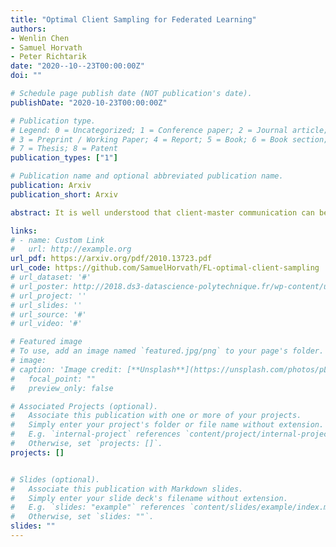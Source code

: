 ```yaml
---
title: "Optimal Client Sampling for Federated Learning"
authors:
- Wenlin Chen
- Samuel Horvath
- Peter Richtarik
date: "2020--10--23T00:00:00Z"
doi: ""

# Schedule page publish date (NOT publication's date).
publishDate: "2020-10-23T00:00:00Z"

# Publication type.
# Legend: 0 = Uncategorized; 1 = Conference paper; 2 = Journal article;
# 3 = Preprint / Working Paper; 4 = Report; 5 = Book; 6 = Book section;
# 7 = Thesis; 8 = Patent
publication_types: ["1"]

# Publication name and optional abbreviated publication name.
publication: Arxiv
publication_short: Arxiv

abstract: It is well understood that client-master communication can be a primary bottleneck in Federated Learning. In this work, we address this issue with a novel client subsampling scheme, where we restrict the number of clients  allowed to communicate their updates back to the master node. In each communication round, all participated clients compute their updates, but only the ones with "important" updates communicate back to the master. We show that importance can be measured using only the norm of the update and we give a formula for optimal client participation. This formula minimizes the distance between the full update, where all clients participate, and our limited update, where the number of participating clients  is restricted. In addition, we provide a simple algorithm that approximates the optimal formula for client participation which only requires secure aggregation and thus does not compromise client privacy. We show both theoretically and empirically that our approach leads to superior performance for Distributed SGD (DSGD) and Federated Averaging (FedAvg) compared to the baseline where participating clients are sampled uniformly. Finally, our approach is orthogonal to and compatible with existing methods for reducing communication overhead, such as local methods and communication compression methods.

links:
# - name: Custom Link
#   url: http://example.org
url_pdf: https://arxiv.org/pdf/2010.13723.pdf
url_code: https://github.com/SamuelHorvath/FL-optimal-client-sampling
# url_dataset: '#'
# url_poster: http://2018.ds3-datascience-polytechnique.fr/wp-content/uploads/2018/06/DS3-342.pdf
# url_project: ''
# url_slides: ''
# url_source: '#'
# url_video: '#'

# Featured image
# To use, add an image named `featured.jpg/png` to your page's folder.
# image:
# caption: 'Image credit: [**Unsplash**](https://unsplash.com/photos/pLCdAaMFLTE)'
#   focal_point: ""
#   preview_only: false

# Associated Projects (optional).
#   Associate this publication with one or more of your projects.
#   Simply enter your project's folder or file name without extension.
#   E.g. `internal-project` references `content/project/internal-project/index.md`.
#   Otherwise, set `projects: []`.
projects: []


# Slides (optional).
#   Associate this publication with Markdown slides.
#   Simply enter your slide deck's filename without extension.
#   E.g. `slides: "example"` references `content/slides/example/index.md`.
#   Otherwise, set `slides: ""`.
slides: ""
---
```

